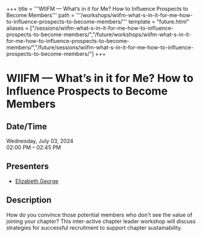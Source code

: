+++
title = '''WIIFM — What’s in it for Me? How to Influence Prospects to Become Members'''
path = '''/workshops/wiifm-what-s-in-it-for-me-how-to-influence-prospects-to-become-members/'''
template = "future.html"
aliases = ["/sessions/wiifm-what-s-in-it-for-me-how-to-influence-prospects-to-become-members/","/future/workshops/wiifm-what-s-in-it-for-me-how-to-influence-prospects-to-become-members/","/future/sessions/wiifm-what-s-in-it-for-me-how-to-influence-prospects-to-become-members/"]
+++

<h1>WIIFM — What’s in it for Me? How to Influence Prospects to Become Members</h1>

<h2>Date/Time</h2>
<p>Wednesday, July 03, 2024<br>
02:00 PM – 02:45 PM</p>
<h2>Presenters</h2>
<ul>
<li><a href="/presenters/elizabeth-george/">Elizabeth George</a></li>
</ul>
<h2>Description</h2>

How do you convince those potential members who don't see the value of joining your chapter?  This inter-active chapter leader workshop will discuss strategies for successful recruitment to support chapter sustainability.


